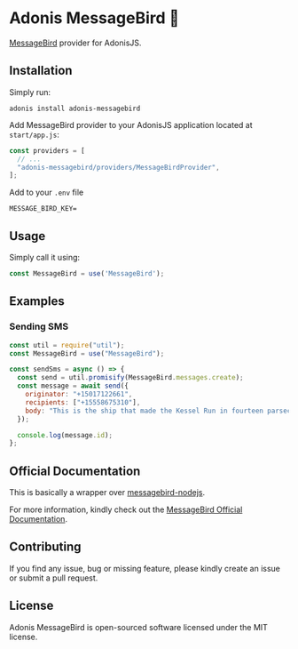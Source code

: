 # Adonis MessageBird 🦜

[MessageBird](https://www.messagebird.com) provider for AdonisJS.

## Installation

Simply run:

```
adonis install adonis-messagebird
```

Add MessageBird provider to your AdonisJS application located at `start/app.js`:

```js
const providers = [
  // ...
  "adonis-messagebird/providers/MessageBirdProvider",
];
```

Add to your `.env` file

```
MESSAGE_BIRD_KEY=
```

## Usage

Simply call it using:

```Javascript
const MessageBird = use('MessageBird');
```

## Examples

### Sending SMS

```js
const util = require("util");
const MessageBird = use("MessageBird");

const sendSms = async () => {
  const send = util.promisify(MessageBird.messages.create);
  const message = await send({
    originator: "+15017122661",
    recipients: ["+15558675310"],
    body: "This is the ship that made the Kessel Run in fourteen parsecs?",
  });

  console.log(message.id);
};
```

## Official Documentation

This is basically a wrapper over [messagebird-nodejs](https://github.com/messagebird/messagebird-nodejs).

For more information, kindly check out the [MessageBird Official Documentation](https://developers.messagebird.com).

## Contributing

If you find any issue, bug or missing feature, please kindly create an issue or submit a pull request.

## License

Adonis MessageBird is open-sourced software licensed under the MIT license.
